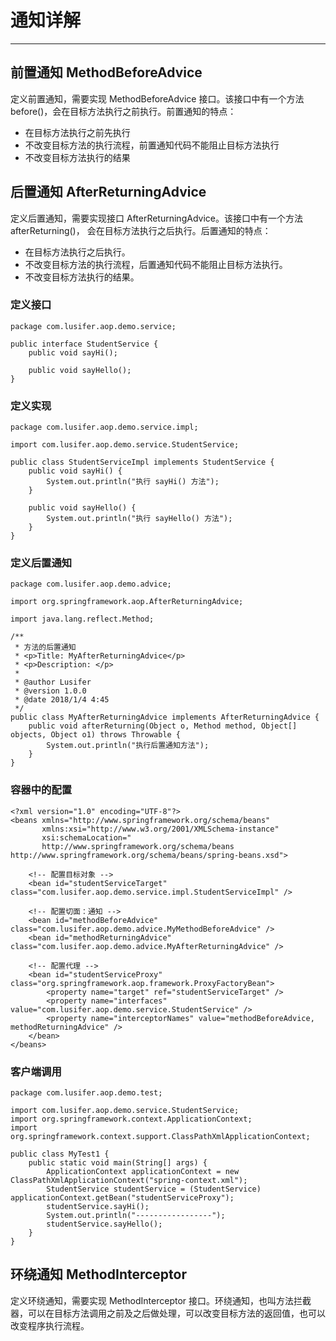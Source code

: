 # 通知详解

---

## 前置通知 MethodBeforeAdvice

定义前置通知，需要实现 MethodBeforeAdvice 接口。该接口中有一个方法 before()，会在目标方法执行之前执行。前置通知的特点：

* 在目标方法执行之前先执行
* 不改变目标方法的执行流程，前置通知代码不能阻止目标方法执行
* 不改变目标方法执行的结果

## 后置通知 AfterReturningAdvice

定义后置通知，需要实现接口 AfterReturningAdvice。该接口中有一个方法 afterReturning()， 会在目标方法执行之后执行。后置通知的特点：

* 在目标方法执行之后执行。
* 不改变目标方法的执行流程，后置通知代码不能阻止目标方法执行。
* 不改变目标方法执行的结果。

### 定义接口

```
package com.lusifer.aop.demo.service;

public interface StudentService {
    public void sayHi();

    public void sayHello();
}
```

### 定义实现

```
package com.lusifer.aop.demo.service.impl;

import com.lusifer.aop.demo.service.StudentService;

public class StudentServiceImpl implements StudentService {
    public void sayHi() {
        System.out.println("执行 sayHi() 方法");
    }

    public void sayHello() {
        System.out.println("执行 sayHello() 方法");
    }
}
```

### 定义后置通知

```
package com.lusifer.aop.demo.advice;

import org.springframework.aop.AfterReturningAdvice;

import java.lang.reflect.Method;

/**
 * 方法的后置通知
 * <p>Title: MyAfterReturningAdvice</p>
 * <p>Description: </p>
 *
 * @author Lusifer
 * @version 1.0.0
 * @date 2018/1/4 4:45
 */
public class MyAfterReturningAdvice implements AfterReturningAdvice {
    public void afterReturning(Object o, Method method, Object[] objects, Object o1) throws Throwable {
        System.out.println("执行后置通知方法");
    }
}
```

### 容器中的配置

```
<?xml version="1.0" encoding="UTF-8"?>
<beans xmlns="http://www.springframework.org/schema/beans"
       xmlns:xsi="http://www.w3.org/2001/XMLSchema-instance"
       xsi:schemaLocation="
       http://www.springframework.org/schema/beans http://www.springframework.org/schema/beans/spring-beans.xsd">

    <!-- 配置目标对象 -->
    <bean id="studentServiceTarget" class="com.lusifer.aop.demo.service.impl.StudentServiceImpl" />

    <!-- 配置切面：通知 -->
    <bean id="methodBeforeAdvice" class="com.lusifer.aop.demo.advice.MyMethodBeforeAdvice" />
    <bean id="methodReturningAdvice" class="com.lusifer.aop.demo.advice.MyAfterReturningAdvice" />

    <!-- 配置代理 -->
    <bean id="studentServiceProxy" class="org.springframework.aop.framework.ProxyFactoryBean">
        <property name="target" ref="studentServiceTarget" />
        <property name="interfaces" value="com.lusifer.aop.demo.service.StudentService" />
        <property name="interceptorNames" value="methodBeforeAdvice, methodReturningAdvice" />
    </bean>
</beans>
```

### 客户端调用

```
package com.lusifer.aop.demo.test;

import com.lusifer.aop.demo.service.StudentService;
import org.springframework.context.ApplicationContext;
import org.springframework.context.support.ClassPathXmlApplicationContext;

public class MyTest1 {
    public static void main(String[] args) {
        ApplicationContext applicationContext = new ClassPathXmlApplicationContext("spring-context.xml");
        StudentService studentService = (StudentService) applicationContext.getBean("studentServiceProxy");
        studentService.sayHi();
        System.out.println("-----------------");
        studentService.sayHello();
    }
}
```

## 环绕通知 MethodInterceptor

定义环绕通知，需要实现 MethodInterceptor 接口。环绕通知，也叫方法拦截器，可以在目标方法调用之前及之后做处理，可以改变目标方法的返回值，也可以改变程序执行流程。